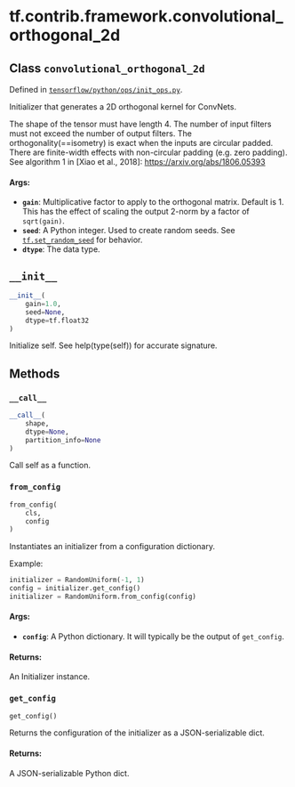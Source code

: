 <div itemscope itemtype="http://developers.google.com/ReferenceObject">
<meta itemprop="name" content="tf.contrib.framework.convolutional_orthogonal_2d" />
<meta itemprop="path" content="Stable" />
<meta itemprop="property" content="__call__"/>
<meta itemprop="property" content="__init__"/>
<meta itemprop="property" content="from_config"/>
<meta itemprop="property" content="get_config"/>
</div>

# tf.contrib.framework.convolutional_orthogonal_2d

## Class `convolutional_orthogonal_2d`





Defined in [`tensorflow/python/ops/init_ops.py`](/code/stable/tensorflow/python/ops/init_ops.py).

Initializer that generates a 2D orthogonal kernel for ConvNets.

The shape of the tensor must have length 4. The number of input
filters must not exceed the number of output filters.
The orthogonality(==isometry) is exact when the inputs are circular padded.
There are finite-width effects with non-circular padding (e.g. zero padding).
See algorithm 1 in [Xiao et al., 2018]: https://arxiv.org/abs/1806.05393

#### Args:

* <b>`gain`</b>: Multiplicative factor to apply to the orthogonal matrix. Default is 1.
    This has the effect of scaling the output 2-norm by a factor of
    `sqrt(gain)`.
* <b>`seed`</b>: A Python integer. Used to create random seeds. See
    <a href="../../../tf/random/set_random_seed.md"><code>tf.set_random_seed</code></a> for behavior.
* <b>`dtype`</b>: The data type.

<h2 id="__init__"><code>__init__</code></h2>

``` python
__init__(
    gain=1.0,
    seed=None,
    dtype=tf.float32
)
```

Initialize self.  See help(type(self)) for accurate signature.



## Methods

<h3 id="__call__"><code>__call__</code></h3>

``` python
__call__(
    shape,
    dtype=None,
    partition_info=None
)
```

Call self as a function.

<h3 id="from_config"><code>from_config</code></h3>

``` python
from_config(
    cls,
    config
)
```

Instantiates an initializer from a configuration dictionary.

Example:

```python
initializer = RandomUniform(-1, 1)
config = initializer.get_config()
initializer = RandomUniform.from_config(config)
```

#### Args:

* <b>`config`</b>: A Python dictionary.
    It will typically be the output of `get_config`.


#### Returns:

An Initializer instance.

<h3 id="get_config"><code>get_config</code></h3>

``` python
get_config()
```

Returns the configuration of the initializer as a JSON-serializable dict.

#### Returns:

A JSON-serializable Python dict.



